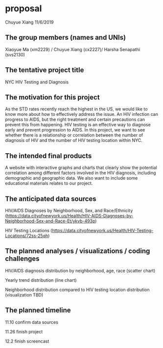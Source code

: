 proposal
================
Chuyue Xiang
11/6/2019

## The group members (names and UNIs)

Xiaoyue Ma (xm2229) / Chuyue Xiang (cx2227)/ Harsha Senapathi (svs2130)

## The tentative project title

NYC HIV Testing and Diagnosis

## The motivation for this project

As the STD rates recently reach the highest in the US, we would like to
know more about how to effectively address the issue. An HIV infection
can progress to AIDS, but the right treatment and certain precautions
can prevent this from happening. HIV testing is an effective way to
diagnose early and prevent progression to AIDS. In this project, we want
to see whether there is a relationship or correlation between the number
of diagnosis of HIV and the number of HIV testing location within NYC.

## The intended final products

A website with interactive graphs and charts that clearly show the
potential correlation among different factors involved in the HIV
diagnosis, including demographic and geographic data. We also want to
include some educational materials relates to our project.

## The anticipated data sources

HIV/AIDS Diagnoses by Neighborhood, Sex, and Race/Ethnicity
(<https://data.cityofnewyork.us/Health/HIV-AIDS-Diagnoses-by-Neighborhood-Sex-and-Race-Et/ykvb-493p>)

HIV Testing Locations
(<https://data.cityofnewyork.us/Health/HIV-Testing-Locations/72ss-25qh>)

## The planned analyses / visualizations / coding challenges

HIV/AIDS diagnosis distribution by neighborhood, age, race (scatter
chart)

Yearly trend distribution (line chart)

Neighborhood distribution compared to HIV testing location distribution
(visualization TBD)

## The planned timeline

11.10 confirm data sources

11.26 finish project

12.2 finish screencast

